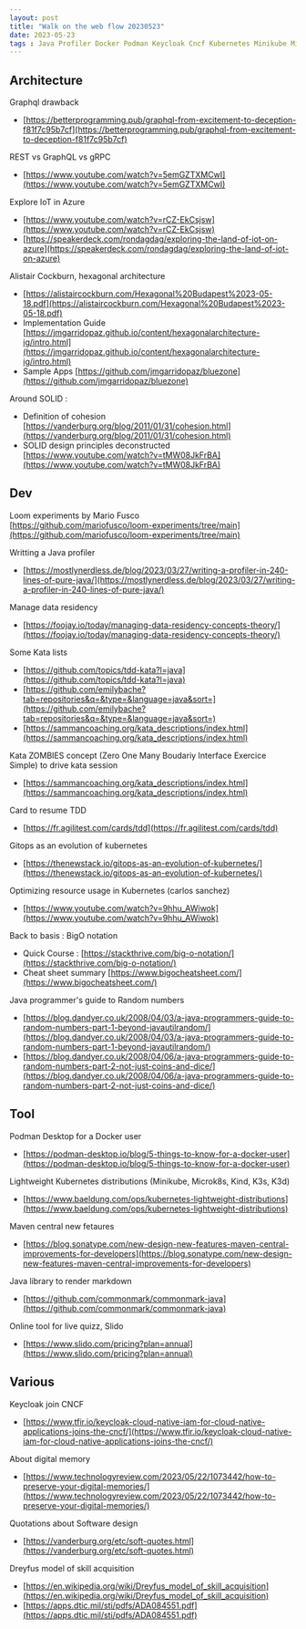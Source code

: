 ```yaml
---
layout: post
title: "Walk on the web flow 20230523"
date: 2023-05-23
tags : Java Profiler Docker Podman Keycloak Cncf Kubernetes Minikube Microk8s Kind K3s K3d Graphql Rest Grpc Azure Iot Maven Mavencentral Data Residency Markdown Kata Tdd Zombies Gitops Kubernetes Slido Quizz Bigo Digitalmemory Mariofusco Loom Alistaircockburn Hexagonal Quotations Solid Cohesion Random Dreyfus Model Skill
---
```


## Architecture  

Graphql drawback    
* [https://betterprogramming.pub/graphql-from-excitement-to-deception-f81f7c95b7cf](https://betterprogramming.pub/graphql-from-excitement-to-deception-f81f7c95b7cf)    

REST vs GraphQL vs gRPC     
* [https://www.youtube.com/watch?v=5emGZTXMCwI](https://www.youtube.com/watch?v=5emGZTXMCwI)    

Explore IoT in Azure  
* [https://www.youtube.com/watch?v=rCZ-EkCsjsw](https://www.youtube.com/watch?v=rCZ-EkCsjsw)       
* [https://speakerdeck.com/rondagdag/exploring-the-land-of-iot-on-azure](https://speakerdeck.com/rondagdag/exploring-the-land-of-iot-on-azure)    

Alistair Cockburn, hexagonal architecture     
* [https://alistaircockburn.com/Hexagonal%20Budapest%2023-05-18.pdf](https://alistaircockburn.com/Hexagonal%20Budapest%2023-05-18.pdf)       
* Implementation Guide [https://jmgarridopaz.github.io/content/hexagonalarchitecture-ig/intro.html](https://jmgarridopaz.github.io/content/hexagonalarchitecture-ig/intro.html)     
* Sample Apps [https://github.com/jmgarridopaz/bluezone](https://github.com/jmgarridopaz/bluezone)      

Around SOLID :      
* Definition of cohesion [https://vanderburg.org/blog/2011/01/31/cohesion.html](https://vanderburg.org/blog/2011/01/31/cohesion.html)      
* SOLID design principles deconstructed [https://www.youtube.com/watch?v=tMW08JkFrBA](https://www.youtube.com/watch?v=tMW08JkFrBA)     

## Dev   

Loom experiments by Mario Fusco    
[https://github.com/mariofusco/loom-experiments/tree/main](https://github.com/mariofusco/loom-experiments/tree/main)      

Writting a Java profiler     
* [https://mostlynerdless.de/blog/2023/03/27/writing-a-profiler-in-240-lines-of-pure-java/](https://mostlynerdless.de/blog/2023/03/27/writing-a-profiler-in-240-lines-of-pure-java/)     

Manage data residency   
* [https://foojay.io/today/managing-data-residency-concepts-theory/](https://foojay.io/today/managing-data-residency-concepts-theory/)     

Some Kata lists     
* [https://github.com/topics/tdd-kata?l=java](https://github.com/topics/tdd-kata?l=java)    
* [https://github.com/emilybache?tab=repositories&q=&type=&language=java&sort=](https://github.com/emilybache?tab=repositories&q=&type=&language=java&sort=)   
* [https://sammancoaching.org/kata_descriptions/index.html](https://sammancoaching.org/kata_descriptions/index.html)     

Kata ZOMBIES concept (Zero One Many Boudariy Interface Exercice Simple) to drive kata session     
* [https://sammancoaching.org/kata_descriptions/index.html](https://sammancoaching.org/kata_descriptions/index.html)     

Card to resume TDD    
* [https://fr.agilitest.com/cards/tdd](https://fr.agilitest.com/cards/tdd)    

Gitops as an evolution of kubernetes     
* [https://thenewstack.io/gitops-as-an-evolution-of-kubernetes/](https://thenewstack.io/gitops-as-an-evolution-of-kubernetes/)     

Optimizing resource usage in Kubernetes (carlos sanchez)     
* [https://www.youtube.com/watch?v=9hhu_AWiwok](https://www.youtube.com/watch?v=9hhu_AWiwok)     

Back to basis : BigO notation       
* Quick Course : [https://stackthrive.com/big-o-notation/](https://stackthrive.com/big-o-notation/)       
* Cheat sheet summary [https://www.bigocheatsheet.com/](https://www.bigocheatsheet.com/)      

Java programmer's guide to Random numbers      
* [https://blog.dandyer.co.uk/2008/04/03/a-java-programmers-guide-to-random-numbers-part-1-beyond-javautilrandom/](https://blog.dandyer.co.uk/2008/04/03/a-java-programmers-guide-to-random-numbers-part-1-beyond-javautilrandom/)     
* [https://blog.dandyer.co.uk/2008/04/06/a-java-programmers-guide-to-random-numbers-part-2-not-just-coins-and-dice/](https://blog.dandyer.co.uk/2008/04/06/a-java-programmers-guide-to-random-numbers-part-2-not-just-coins-and-dice/)     

## Tool   

Podman Desktop for a Docker user    
* [https://podman-desktop.io/blog/5-things-to-know-for-a-docker-user](https://podman-desktop.io/blog/5-things-to-know-for-a-docker-user)     

Lightweight Kubernetes distributions (Minikube, Microk8s, Kind, K3s, K3d)   
* [https://www.baeldung.com/ops/kubernetes-lightweight-distributions](https://www.baeldung.com/ops/kubernetes-lightweight-distributions)    

Maven central new fetaures    
* [https://blog.sonatype.com/new-design-new-features-maven-central-improvements-for-developers](https://blog.sonatype.com/new-design-new-features-maven-central-improvements-for-developers)     

Java library to render markdown     
* [https://github.com/commonmark/commonmark-java](https://github.com/commonmark/commonmark-java)  

Online tool for live quizz, Slido    
* [https://www.slido.com/pricing?plan=annual](https://www.slido.com/pricing?plan=annual)     

## Various

Keycloak join CNCF     
* [https://www.tfir.io/keycloak-cloud-native-iam-for-cloud-native-applications-joins-the-cncf/](https://www.tfir.io/keycloak-cloud-native-iam-for-cloud-native-applications-joins-the-cncf/)     

About digital memory     
* [https://www.technologyreview.com/2023/05/22/1073442/how-to-preserve-your-digital-memories/](https://www.technologyreview.com/2023/05/22/1073442/how-to-preserve-your-digital-memories/)     

Quotations about Software design      
* [https://vanderburg.org/etc/soft-quotes.html](https://vanderburg.org/etc/soft-quotes.html)    

Dreyfus model of skill acquisition    
* [https://en.wikipedia.org/wiki/Dreyfus_model_of_skill_acquisition](https://en.wikipedia.org/wiki/Dreyfus_model_of_skill_acquisition)     
* [https://apps.dtic.mil/sti/pdfs/ADA084551.pdf](https://apps.dtic.mil/sti/pdfs/ADA084551.pdf)    
